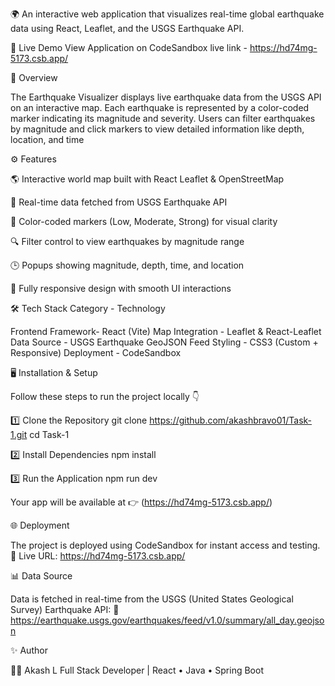 🌍 An interactive web application that visualizes real-time global earthquake data using React, Leaflet, and the USGS Earthquake API.

🚀 Live Demo
    View Application on CodeSandbox live link - https://hd74mg-5173.csb.app/

🧩 Overview

The Earthquake Visualizer displays live earthquake data from the USGS API on an interactive map.
Each earthquake is represented by a color-coded marker indicating its magnitude and severity.
Users can filter earthquakes by magnitude and click markers to view detailed information like depth, location, and time

⚙️ Features

🌎 Interactive world map built with React Leaflet & OpenStreetMap

📡 Real-time data fetched from USGS Earthquake API

🎨 Color-coded markers (Low, Moderate, Strong) for visual clarity

🔍 Filter control to view earthquakes by magnitude range

🕒 Popups showing magnitude, depth, time, and location

📱 Fully responsive design with smooth UI interactions


🛠️ Tech Stack
Category	      -     Technology

Frontend Framework-	 React (Vite)
Map Integration	  -   Leaflet & React-Leaflet
Data Source	      -   USGS Earthquake GeoJSON Feed
Styling	          -   CSS3 (Custom + Responsive)
Deployment	      -   CodeSandbox

🖥️ Installation & Setup

Follow these steps to run the project locally 👇

1️⃣ Clone the Repository
git clone https://github.com/akashbravo01/Task-1.git
cd Task-1

2️⃣ Install Dependencies
npm install

3️⃣ Run the Application
npm run dev


Your app will be available at 👉 (https://hd74mg-5173.csb.app/)


🌐 Deployment

The project is deployed using CodeSandbox for instant access and testing.
🔗 Live URL: https://hd74mg-5173.csb.app/

📊 Data Source

Data is fetched in real-time from the USGS (United States Geological Survey) Earthquake API:
🔗 https://earthquake.usgs.gov/earthquakes/feed/v1.0/summary/all_day.geojson

✨ Author

👨‍💻 Akash L
Full Stack Developer | React • Java • Spring Boot
